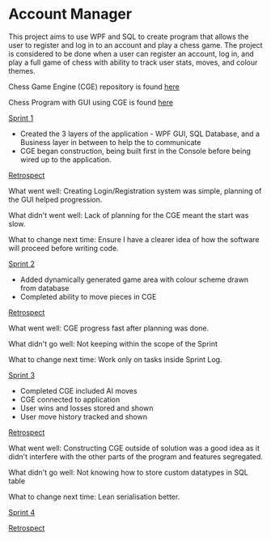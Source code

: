 # Account Manager

This project aims to use WPF and SQL to create program that allows the user to register and log in to an account and play a chess game. The project is considered to be done when a user can register an account, log in, and play a full game of chess with ability to track user stats, moves, and colour themes.

Chess Game Engine (CGE) repository is found [here](https://github.com/jkchuong/Chess)

Chess Program with GUI using CGE is found [here](https://github.com/jkchuong/LetsTryMakeAChessGame)

<u>Sprint 1</u>

- Created the 3 layers of the application - WPF GUI, SQL Database, and a Business layer in between to help the to communicate 
- CGE began construction, being built first in the Console before being wired up to the application.

<u>Retrospect</u>

What went well: Creating Login/Registration system was simple, planning of the GUI helped progression.

What didn't went well: Lack of planning for the CGE meant the start was slow.

What to change next time: Ensure I have a clearer idea of how the software will proceed before writing code. 

<u>Sprint 2</u>

- Added dynamically generated game area with colour scheme drawn from database
- Completed ability to move pieces in CGE

<u>Retrospect</u>

What went well: CGE progress fast after planning was done. 

What didn't go well: Not keeping within the scope of the Sprint

What to change next time: Work only on tasks inside Sprint Log.

<u>Sprint 3</u>

- Completed CGE included AI moves
- CGE connected to application
- User wins and losses stored and shown
- User move history tracked and shown

<u>Retrospect</u>

What went well: Constructing CGE outside of solution was a good idea as it didn't interfere with the other parts of the program and features segregated.

What didn't go well: Not knowing how to store custom datatypes in SQL table

What to change next time: Lean serialisation better.

<u>Sprint 4</u>



<u>Retrospect</u>
